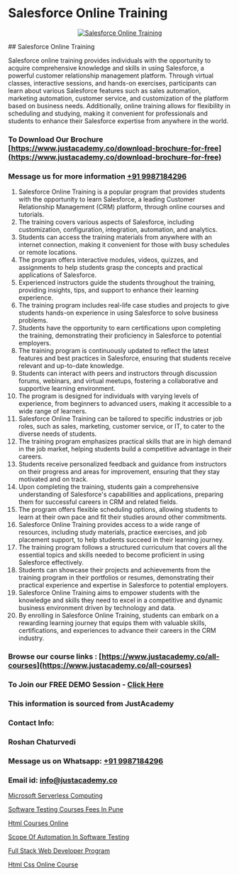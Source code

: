 # Salesforce Online Training

<p align="center">
  <a href="https://justacademy.co/course-detail/sap-abap-on-hana-training">
    <img src="https://justacademy.co/storage2/course_image/1708336814_course_image.png" alt="Salesforce Online Training">
  </a>
</p>
## Salesforce Online Training

Salesforce online training provides individuals with the opportunity to acquire comprehensive knowledge and skills in using Salesforce, a powerful customer relationship management platform. Through virtual classes, interactive sessions, and hands-on exercises, participants can learn about various Salesforce features such as sales automation, marketing automation, customer service, and customization of the platform based on business needs. Additionally, online training allows for flexibility in scheduling and studying, making it convenient for professionals and students to enhance their Salesforce expertise from anywhere in the world.
### To Download Our Brochure [https://www.justacademy.co/download-brochure-for-free](https://www.justacademy.co/download-brochure-for-free)
### Message us for more information [+91 9987184296](https://api.whatsapp.com/send?phone=919987184296)
1) Salesforce Online Training is a popular program that provides students with the opportunity to learn Salesforce, a leading Customer Relationship Management (CRM) platform, through online courses and tutorials.
2) The training covers various aspects of Salesforce, including customization, configuration, integration, automation, and analytics.
3) Students can access the training materials from anywhere with an internet connection, making it convenient for those with busy schedules or remote locations.
4) The program offers interactive modules, videos, quizzes, and assignments to help students grasp the concepts and practical applications of Salesforce.
5) Experienced instructors guide the students throughout the training, providing insights, tips, and support to enhance their learning experience.
6) The training program includes real-life case studies and projects to give students hands-on experience in using Salesforce to solve business problems.
7) Students have the opportunity to earn certifications upon completing the training, demonstrating their proficiency in Salesforce to potential employers.
8) The training program is continuously updated to reflect the latest features and best practices in Salesforce, ensuring that students receive relevant and up-to-date knowledge.
9) Students can interact with peers and instructors through discussion forums, webinars, and virtual meetups, fostering a collaborative and supportive learning environment.
10) The program is designed for individuals with varying levels of experience, from beginners to advanced users, making it accessible to a wide range of learners.
11) Salesforce Online Training can be tailored to specific industries or job roles, such as sales, marketing, customer service, or IT, to cater to the diverse needs of students.
12) The training program emphasizes practical skills that are in high demand in the job market, helping students build a competitive advantage in their careers.
13) Students receive personalized feedback and guidance from instructors on their progress and areas for improvement, ensuring that they stay motivated and on track.
14) Upon completing the training, students gain a comprehensive understanding of Salesforce's capabilities and applications, preparing them for successful careers in CRM and related fields.
15) The program offers flexible scheduling options, allowing students to learn at their own pace and fit their studies around other commitments.
16) Salesforce Online Training provides access to a wide range of resources, including study materials, practice exercises, and job placement support, to help students succeed in their learning journey.
17) The training program follows a structured curriculum that covers all the essential topics and skills needed to become proficient in using Salesforce effectively.
18) Students can showcase their projects and achievements from the training program in their portfolios or resumes, demonstrating their practical experience and expertise in Salesforce to potential employers.
19) Salesforce Online Training aims to empower students with the knowledge and skills they need to excel in a competitive and dynamic business environment driven by technology and data.
20) By enrolling in Salesforce Online Training, students can embark on a rewarding learning journey that equips them with valuable skills, certifications, and experiences to advance their careers in the CRM industry.

### Browse our course links : [https://www.justacademy.co/all-courses](https://www.justacademy.co/all-courses) 
### To Join our FREE DEMO Session - [Click Here](https://www.justacademy.co/register-for-course-demo)


### This information is sourced from JustAcademy
### Contact Info:
### Roshan Chaturvedi
### Message us on Whatsapp: [+91 9987184296](https://api.whatsapp.com/send?phone=919987184296)
### Email id: [info@justacademy.co](mailto:info@justacademy.co)
                
[Microsoft Serverless Computing](https://www.linkedin.com/pulse/microsoft-serverless-computing-justacademy-thane-f5fuc?trackingId=8in1RoUHTQij2%2FvwcHtMpQ%3D%3D&lipi=urn%3Ali%3Apage%3Ad_flagship3_company_admin%3BzlEMqIgRRsubBoA3fmTvjQ%3D%3D)

[Software Testing Courses Fees In Pune](https://www.linkedin.com/pulse/software-testing-courses-fees-pune-justacademy-hyderabad-l6lqc?trackingId=VoNIUs9Wm2bQy12hTDzV0A%3D%3D&lipi=urn%3Ali%3Apage%3Ad_flagship3_company_admin%3BTQqAo3EXQ4e%2F8vuh2btaXQ%3D%3D)

[Html Courses Online](https://medium.com/@prempja40/html-courses-online-55a4986d53c0)

[Scope Of Automation In Software Testing](https://medium.com/@surajvaishnav5015/scope-of-automation-in-software-testing-29c3703710f2)

[Full Stack Web Developer Program](https://justacademyin.github.io/justacademy/full-stack-web-developer-program)

[Html Css Online Course](https://justacademyin.github.io/justacademy/html-css-online-course)

